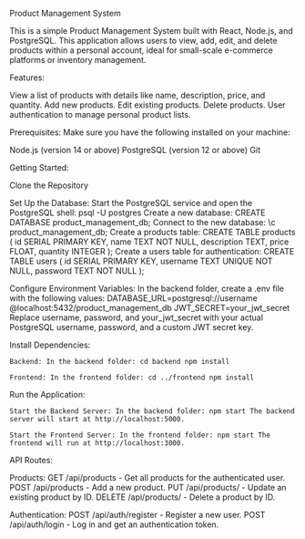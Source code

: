 Product Management System

This is a simple Product Management System built with React, Node.js, and PostgreSQL. This application allows users to view, add, edit, and delete products within a personal account, ideal for small-scale e-commerce platforms or inventory management.

Features:

View a list of products with details like name, description, price, and quantity.
Add new products.
Edit existing products.
Delete products.
User authentication to manage personal product lists.

Prerequisites: Make sure you have the following installed on your machine:

Node.js (version 14 or above)
PostgreSQL (version 12 or above)
Git

Getting Started:

Clone the Repository

Set Up the Database:
    Start the PostgreSQL service and open the PostgreSQL shell: psql -U postgres
    Create a new database: CREATE DATABASE product_management_db;
    Connect to the new database: \c product_management_db;
    Create a products table: CREATE TABLE products ( id SERIAL PRIMARY KEY, name TEXT NOT NULL, description TEXT, price FLOAT, quantity INTEGER );
    Create a users table for authentication: CREATE TABLE users ( id SERIAL PRIMARY KEY, username TEXT UNIQUE NOT NULL, password TEXT NOT NULL );

Configure Environment Variables:
    In the backend folder, create a .env file with the following values: DATABASE_URL=postgresql://username
    @localhost:5432/product_management_db JWT_SECRET=your_jwt_secret
    Replace username, password, and your_jwt_secret with your actual PostgreSQL username, password, and a custom JWT secret key.

Install Dependencies:

    Backend: In the backend folder: cd backend npm install

    Frontend: In the frontend folder: cd ../frontend npm install

Run the Application:

    Start the Backend Server: In the backend folder: npm start The backend server will start at http://localhost:5000.

    Start the Frontend Server: In the frontend folder: npm start The frontend will run at http://localhost:3000.

API Routes:

Products:
    GET /api/products - Get all products for the authenticated user.
    POST /api/products - Add a new product.
    PUT /api/products/
    - Update an existing product by ID.
    DELETE /api/products/
    - Delete a product by ID.

Authentication:
    POST /api/auth/register - Register a new user.
    POST /api/auth/login - Log in and get an authentication token.


